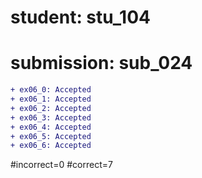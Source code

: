 # student: stu_104
# submission: sub_024

```diff
+ ex06_0: Accepted
+ ex06_1: Accepted
+ ex06_2: Accepted
+ ex06_3: Accepted
+ ex06_4: Accepted
+ ex06_5: Accepted
+ ex06_6: Accepted
```
#incorrect=0
#correct=7
